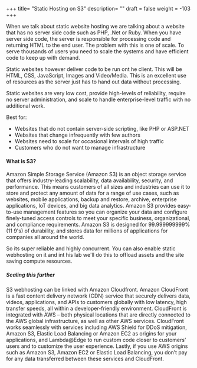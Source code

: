 +++
title= "Static Hosting on S3"
description= ""
draft = false
weight = -103
+++

When we talk about static website hosting we are talking about a website that has no server side code such as PHP, .Net or Ruby. When you have server side code, the server is responsible for processing code and returning HTML to the end user. The problem with this is one of scale. To serve thousands of users you need to scale the systems and have efficient code to keep up with demand.

Static websites however deliver code to be run ont he client. This will be HTML, CSS, JavaScript, Images and Video/Media. This is an excellent use of resources as the server just has to hand out data without processing.

Static websites are very low cost, provide high-levels of reliability, require no server administration, and scale to handle enterprise-level traffic with no additional work.

Best for:

- Websites that do not contain server-side scripting, like PHP or ASP.NET 
- Websites that change infrequently with few authors
- Websites need to scale for occasional intervals of high traffic
- Customers who do not want to manage infrastructure

#### What is S3?

Amazon Simple Storage Service (Amazon S3) is an object storage service that offers industry-leading scalability, data availability, security, and performance. This means customers of all sizes and industries can use it to store and protect any amount of data for a range of use cases, such as websites, mobile applications, backup and restore, archive, enterprise applications, IoT devices, and big data analytics. Amazon S3 provides easy-to-use management features so you can organize your data and configure finely-tuned access controls to meet your specific business, organizational, and compliance requirements. Amazon S3 is designed for 99.999999999% (11 9's) of durability, and stores data for millions of applications for companies all around the world.

So its super reliable and highly concurrent. You can also enable static webhosting on it and int his lab we'll do this to offload assets and the site saving compute resources.

##### Scaling this further

S3 webhosting can be linked with Amazon Cloudfront. Amazon CloudFront is a fast content delivery network (CDN) service that securely delivers data, videos, applications, and APIs to customers globally with low latency, high transfer speeds, all within a developer-friendly environment. CloudFront is integrated with AWS – both physical locations that are directly connected to the AWS global infrastructure, as well as other AWS services. CloudFront works seamlessly with services including AWS Shield for DDoS mitigation, Amazon S3, Elastic Load Balancing or Amazon EC2 as origins for your applications, and Lambda@Edge to run custom code closer to customers’ users and to customize the user experience. Lastly, if you use AWS origins such as Amazon S3, Amazon EC2 or Elastic Load Balancing, you don’t pay for any data transferred between these services and CloudFront.